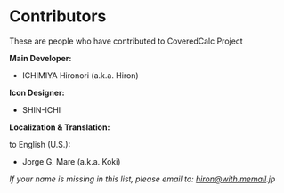 # Contributors #

These are people who have contributed to CoveredCalc Project

**Main Developer:**
  * ICHIMIYA Hironori (a.k.a. Hiron)

**Icon Designer:**
  * SHIN-ICHI

**Localization & Translation:**

to English (U.S.):
  * Jorge G. Mare (a.k.a. Koki)


_If your name is missing in this list, please email to: hiron@with.memail.jp_


















